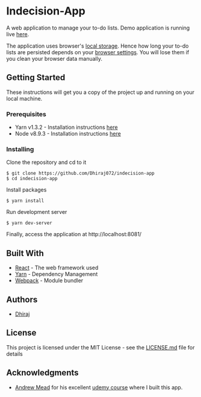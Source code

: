 # Indecision-App

A web application to manage your to-do lists. 
Demo application is running live [here](https://indecision.dappsr.com/). 


The application uses browser's [local storage](https://developer.mozilla.org/en-US/docs/Web/API/Window/localStorage). Hence how long your to-do lists are persisted depends on your [browser settings](https://stackoverflow.com/questions/9948284/how-persistent-is-localstorage/9948339). You will lose them if you clean your browser data manually.

## Getting Started

These instructions will get you a copy of the project up and running on your local machine.

### Prerequisites

* Yarn v1.3.2 - Installation instructions [here](https://yarnpkg.com/lang/en/docs/install/)
* Node v8.9.3 - Installation instructions [here](https://nodejs.org/en/download/package-manager/)

### Installing

Clone the repository and cd to it

```
$ git clone https://github.com/Dhiraj072/indecision-app
$ cd indecision-app
```

Install packages

```
$ yarn install
```

Run development server

```
$ yarn dev-server
```

Finally, access the application at http://localhost:8081/

## Built With

* [React](https://reactjs.org/) - The web framework used
* [Yarn](https://yarnpkg.com/en/) - Dependency Management
* [Webpack](https://webpack.js.org/) - Module bundler

## Authors

* [Dhiraj](https://github.com/dhiraj072)

## License

This project is licensed under the MIT License - see the [LICENSE.md](LICENSE.md) file for details

## Acknowledgments

* [Andrew Mead](https://mead.io/) for his excellent [udemy course](https://www.udemy.com/react-2nd-edition/) where I built this app.
